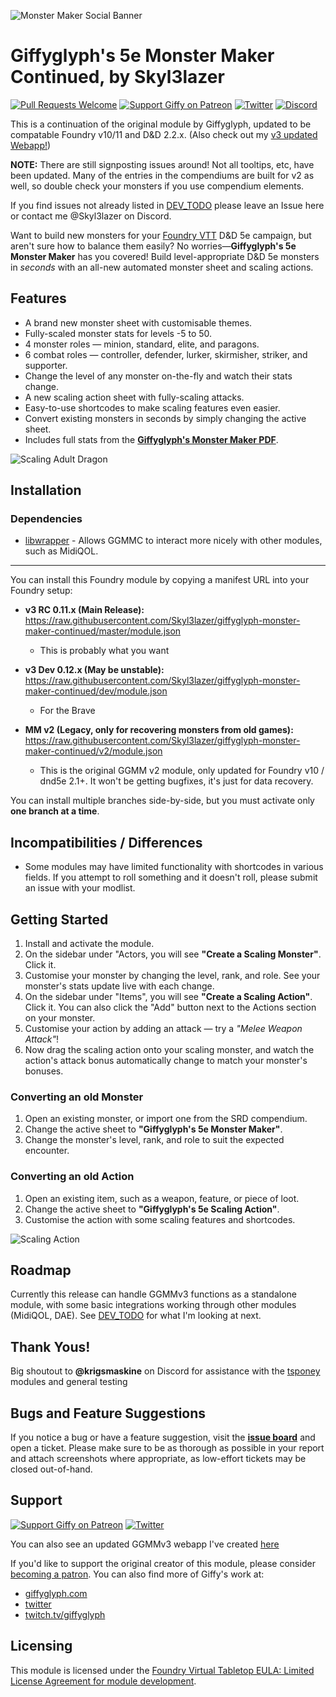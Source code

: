 ![Monster Maker Social Banner](./img/fire-elemental.png)

# Giffyglyph's 5e Monster Maker Continued, by Skyl3lazer

[![Pull Requests Welcome](https://img.shields.io/badge/PRs-welcome-brightgreen.svg?style=flat)](http://makeapullrequest.com)
[![Support Giffy on Patreon](https://img.shields.io/endpoint.svg?url=https%3A%2F%2Fshieldsio-patreon.vercel.app%2Fapi%3Fusername%3Dgiffyglyph%26type%3Dpatrons&style=flat-square)](https://patreon.com/giffyglyph)
[![Twitter](https://img.shields.io/twitter/follow/skyl3lazer?color=%231DA1F2&style=flat-square)](http://twitter.com/skyl3lazer)
[![Discord](https://img.shields.io/badge/contact-me-blue?logo=discord&logoColor=white)](https://discord.com/channels/@skyl3lazer)


This is a continuation of the original module by Giffyglyph, updated to be compatable Foundry v10/11 and D&D 2.2.x.
(Also check out my [v3 updated Webapp!](https://giffyglyphmonstermakerv3.azurewebsites.net/))

**NOTE:** There are still signposting issues around! Not all tooltips, etc, have been updated. Many of the entries in the compendiums are built for v2 as well, so double check your monsters if you use compendium elements.

If you find issues not already listed in [DEV_TODO](https://github.com/Skyl3lazer/giffyglyph-monster-maker-continued/blob/master/docs/DEV_TODO.md) please leave an Issue here or contact me @Skyl3lazer on Discord.

Want to build new monsters for your [Foundry VTT](https://foundryvtt.com/) D&D 5e campaign, but aren't sure how to balance them easily? No worries—**Giffyglyph's 5e Monster Maker** has you covered! Build level-appropriate D&D 5e monsters in _seconds_ with an all-new automated monster sheet and scaling actions.

## Features

* A brand new monster sheet with customisable themes.
* Fully-scaled monster stats for levels -5 to 50.
* 4 monster roles — minion, standard, elite, and paragons.
* 6 combat roles — controller, defender, lurker, skirmisher, striker, and supporter.
* Change the level of any monster on-the-fly and watch their stats change.
* A new scaling action sheet with fully-scaling attacks.
* Easy-to-use shortcodes to make scaling features even easier.
* Convert existing monsters in seconds by simply changing the active sheet.
* Includes full stats from the **[Giffyglyph's Monster Maker PDF](https://giffyglyph.com/#giffyglyphs-monster-maker)**.

![Scaling Adult Dragon](./img/scaling-monster-level.gif)

## Installation

### Dependencies

* [libwrapper](https://foundryvtt.com/packages/lib-wrapper/) - Allows GGMMC to interact more nicely with other modules, such as MidiQOL.

---

You can install this Foundry module by copying a manifest URL into your Foundry setup:


* **v3 RC 0.11.x (Main Release):** https://raw.githubusercontent.com/Skyl3lazer/giffyglyph-monster-maker-continued/master/module.json	
  * This is probably what you want
* **v3 Dev 0.12.x (May be unstable):** https://raw.githubusercontent.com/Skyl3lazer/giffyglyph-monster-maker-continued/dev/module.json
  * For the Brave

* **MM v2 (Legacy, only for recovering monsters from old games):** https://raw.githubusercontent.com/Skyl3lazer/giffyglyph-monster-maker-continued/v2/module.json
  * This is the original GGMM v2 module, only updated for Foundry v10 / dnd5e 2.1+. It won't be getting bugfixes, it's just for data recovery.


You can install multiple branches side-by-side, but you must activate only **one branch at a time**.

## Incompatibilities / Differences

* Some modules may have limited functionality with shortcodes in various fields. If you attempt to roll something and it doesn't roll, please submit an issue with your modlist.

## Getting Started

1. Install and activate the module.
2. On the sidebar under "Actors, you will see **"Create a Scaling Monster"**. Click it.
3. Customise your monster by changing the level, rank, and role. See your monster's stats update live with each change.
4. On the sidebar under "Items", you will see **"Create a Scaling Action"**. Click it. You can also click the "Add" button next to the Actions section on your monster.
5. Customise your action by adding an attack — try a _"Melee Weapon Attack"_!
6. Now drag the scaling action onto your scaling monster, and watch the action's attack bonus automatically change to match your monster's bonuses.

### Converting an old Monster

1. Open an existing monster, or import one from the SRD compendium.
2. Change the active sheet to **"Giffyglyph's 5e Monster Maker"**.
3. Change the monster's level, rank, and role to suit the expected encounter.

### Converting an old Action

1. Open an existing item, such as a weapon, feature, or piece of loot.
2. Change the active sheet to **"Giffyglyph's 5e Scaling Action"**.
3. Customise the action with some scaling features and shortcodes.

![Scaling Action](./img/frightful-presence.png)

## Roadmap

Currently this release can handle GGMMv3 functions as a standalone module, with some basic integrations working through other modules (MidiQOL, DAE). See [DEV_TODO](https://github.com/Skyl3lazer/giffyglyph-monster-maker-continued/blob/master/docs/DEV_TODO.md) for what I'm looking at next.

## Thank Yous!

Big shoutout to **@krigsmaskine** on Discord for assistance with the [tsponey](https://github.com/tposney) modules and general testing

## Bugs and Feature Suggestions

If you notice a bug or have a feature suggestion, visit the **[issue board](https://github.com/Skyl3lazer/giffyglyph-monster-maker-continued/issues)** and open a ticket. Please make sure to be as thorough as possible in your report and attach screenshots where appropriate, as low-effort tickets may be closed out-of-hand.

## Support

[![Support Giffy on Patreon](https://img.shields.io/endpoint.svg?url=https%3A%2F%2Fshieldsio-patreon.vercel.app%2Fapi%3Fusername%3Dgiffyglyph%26type%3Dpatrons&style=flat-square)](https://patreon.com/giffyglyph)
[![Twitter](https://img.shields.io/twitter/follow/skyl3lazer?color=%231DA1F2&style=flat-square)](http://twitter.com/skyl3lazer)

You can also see an updated GGMMv3 webapp I've created [here](https://giffyglyphmonstermakerv3.azurewebsites.net/)

If you'd like to support the original creator of this module, please consider [becoming a patron](https://www.patreon.com/giffyglyph). You can also find more of Giffy's work at:

* [giffyglyph.com](https://giffyglyph.com)
* [twitter](https://twitter.com/giffyglyph)
* [twitch.tv/giffyglyph](https://twitch.tv/giffyglyph)

## Licensing

This module is licensed under the [Foundry Virtual Tabletop EULA: Limited License Agreement for module development](https://foundryvtt.com/article/license/).
